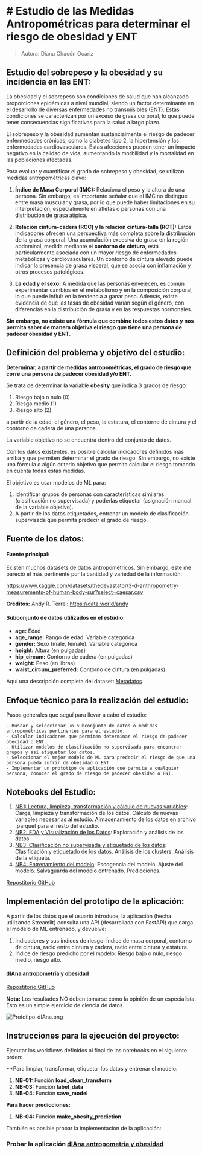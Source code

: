 # # Estudio de las Medidas Antropométricas para determinar el riesgo de obesidad y ENT

>Autora: Diana Chacón Ocariz


##  Estudio del sobrepeso y la obesidad y su incidencia en las ENT:

La obesidad y el sobrepeso son condiciones de salud que han alcanzado proporciones epidémicas a nivel mundial, siendo un factor determinante en el desarrollo de diversas enfermedades no transmisibles (ENT). Estas condiciones se caracterizan por un exceso de grasa corporal, lo que puede tener consecuencias significativas para la salud a largo plazo.

El sobrepeso y la obesidad aumentan sustancialmente el riesgo de padecer enfermedades crónicas, como la diabetes tipo 2, la hipertensión y las enfermedades cardiovasculares. Estas afecciones pueden tener un impacto negativo en la calidad de vida, aumentando la morbilidad y la mortalidad en las poblaciones afectadas.

Para evaluar y cuantificar el grado de sobrepeso y obesidad, se utilizan medidas antropométricas clave:

1. **Índice de Masa Corporal (IMC):** Relaciona el peso y la altura de una persona. Sin embargo, es importante señalar que el IMC no distingue entre masa muscular y grasa, por lo que puede haber limitaciones en su interpretación, especialmente en atletas o personas con una distribución de grasa atípica.

2. **Relación cintura-cadera (RCC) y la relación cintura-talla (RCT):** Estos indicadores ofrecen una perspectiva más completa sobre la distribución de la grasa corporal. Una acumulación excesiva de grasa en la región abdominal, medida mediante el **contorno de cintura**, está particularmente asociada con un mayor riesgo de enfermedades metabólicas y cardiovasculares. Un contorno de cintura elevado puede indicar la presencia de grasa visceral, que se asocia con inflamación y otros procesos patológicos.

3. **La edad y el sexo:** A medida que las personas envejecen, es común experimentar cambios en el metabolismo y en la composición corporal, lo que puede influir en la tendencia a ganar peso. Además, existe evidencia de que las tasas de obesidad varían según el género, con diferencias en la distribución de grasa y en las respuestas hormonales.

**Sin embargo, no existe una fórmula que combine todos estos datos y nos permita saber de manera objetiva el riesgo que tiene una persona de padecer obesidad y ENT.**

## Definición del problema y objetivo del estudio:

**Determinar, a partir de medidas antropométricas, el grado de riesgo que corre una persona de padecer obesidad y/o ENT.** 

Se trata de determinar la variable **obesity** que indica 3 grados de riesgo:

1. Riesgo bajo o nulo (0)
2. Riesgo medio (1)
3. Riesgo alto (2)

a partir de la edad, el género, el peso, la estatura, el contorno de cintura y el contorno de cadera de una persona.

La variable objetivo no se encuentra dentro del conjunto de datos. 

Con los datos existentes, es posible calcular indicadores definidos más arriba y que permiten determinar el grado de riesgo. Sin embargo, no existe una fórmula o algún criterio objetivo que permita calcular el riesgo tomando en cuenta todas estas medidas.

El objetivo es usar modelos de ML para:

1. Identificar grupos de personas con características similares (clasificación no supervisada) y poderlas etiquetar (asignación manual de la variable objetivo).
2. A partir de los datos etiquetados, entrenar un modelo de clasificación supervisada que permita predecir el grado de riesgo.
    
    
## Fuente de los datos:

#### Fuente principal:

Existen muchos datasets de datos antropométricos. Sin embargo, este me pareció el más pertinente por la cantidad y variedad de la información:

https://www.kaggle.com/datasets/thedevastator/3-d-anthropometry-measurements-of-human-body-sur?select=caesar.csv

**Créditos:** Andy R. Terrel: https://data.world/andy

#### Subconjunto de datos utilizados en el estudio:

- **age:**  Edad
- **age_range:**  Rango de edad. Variable categórica
- **gender:**  Sexo (male, female). Variable categórica
- **height:**  Altura (en pulgadas)
- **hip_circum:**  Contorno de cadera (en pulgadas)
- **weight:**  Peso (en libras)
- **waist_circum_preferred:**  Contorno de cintura (en pulgadas)

Aquí una descripción completa del dataset: [Metadatos](https://github.com/dchaconoca/antropometria-notebooks/blob/61f5aa8bf92dce0f3d48a3fd3853d57992d6ba90/notebooks/Metadatos.ipynb)

## Enfoque técnico para la realización del estudio:

Pasos generales que seguí para llevar a cabo el estudio:

    - Buscar y seleccionar un subconjunto de datos o medidas antropométricas pertinentes para el estudio.
    - Calcular indicadores que permiten determinar el riesgo de padecer obecidad o ENT.
    - Utilizar modelos de clasificación no supervisada para encontrar grupos y así etiquetar los datos.
    - Seleccionar el mejor modelo de ML para predecir el riesgo de que una persona pueda sufrir de obesidad o ENT
    - Implementar un prototipo de aplicación que permita a cualquier persona, conocer el grado de riesgo de padecer obesidad o ENT.


## Notebooks del Estudio:

1. [NB1: Lectura, limpieza, transformación y cálculo de nuevas variables](https://github.com/dchaconoca/antropometria-notebooks/blob/b002232e5f476a3536d7ead00225f1d376edc010/notebooks/01-obesity-load.ipynb): Carga, limpieza y transformación de los datos. Cálculo de nuevas variables necesarias al estudio. Almacenamiento de los datos en archivo .parquet para el resto del estudio.
1. [NB2: EDA y Visualización de los Datos](https://github.com/dchaconoca/antropometria-notebooks/blob/b002232e5f476a3536d7ead00225f1d376edc010/notebooks/02-obesity-eda.ipynb): Exploración y análisis de los datos.
1. [NB3: Clasificación no supervisada y etiquetado de los datos](https://github.com/dchaconoca/antropometria-notebooks/blob/b002232e5f476a3536d7ead00225f1d376edc010/notebooks/03-obesity-eda-clusters.ipynb): Clasificación y etiquetado de los datos. Análisis de los clusters. Análisis de la etiqueta.
1. [NB4: Entrenamiento del modelo](https://github.com/dchaconoca/antropometria-notebooks/blob/b002232e5f476a3536d7ead00225f1d376edc010/notebooks/04-obesity-train-model.ipynb): Escogencia del modelo. Ajuste del modelo. Salvaguarda del modelo entrenado. Predicciones.


[Repostitorio GitHub](https://github.com/dchaconoca/antropometria-notebooks.git)

## Implementación del prototipo de la aplicación:

A partir de los datos que el usuario introduce, la aplicación (hecha utilizando Streamlit) consulta una API (desarrollada con FastAPI) que carga el modelo de ML entrenado, y devuelve:

1. Indicadores y sus índices de riesgo: Índice de masa corporal, contorno de cintura, racio entre cintura y cadera, racio entre cintura y estatura.
2. Ińdice de riesgo predicho por el modelo: Riesgo bajo o nulo, riesgo medio, riesgo alto.

#### [dIAna antropometría y obesidad](https://diana-antropometria.streamlit.app/)

[Repostitorio GitHub](https://github.com/dchaconoca/antropometria-app)

**Nota:** Los resultados NO deben tomarse como la opinión de un especialista. Esto es un simple ejercicio de ciencia de datos.


![Prototipo-dIAna.png](attachment:Prototipo-dIAna.png)


## Instrucciones para la ejecución del proyecto:

Ejecutar los workflows definidos al final de los notebooks en el siguiente orden:

**Para limpiar, transformar, etiquetar los datos y entrenar el modelo:

1. **NB-01:** Función **load_clean_transform**
2. **NB-03:** Función **label_data**
3. **NB-04:** Función **save_model**

**Para hacer predicciones:**

1. **NB-04:** Función **make_obesity_prediction**

También es posible probar la implementación de la aplicación:

### Probar la aplicación [dIAna antropometría y obesidad](https://diana-antropometria.streamlit.app/)
    